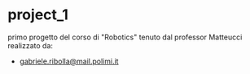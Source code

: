 # project_1 
primo progetto del corso di "Robotics" tenuto dal professor Matteucci
realizzato da:

- gabriele.ribolla@mail.polimi.it

